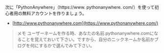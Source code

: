 次に「PythonAnywhere」（https://www. pythonanywhere. com/）を使って初心者用の無料アカウントを作りましょう。

  * [http://www.pythonanywhere.com](https://www.pythonanywhere.com/)

> メモ ユーザーネームを作る時、あなたの名前.pythonanywhere.comになることを覚えておいて下さい。ですから、自分のニックネームか名前かブログを何にするかで選んでみて下さい。